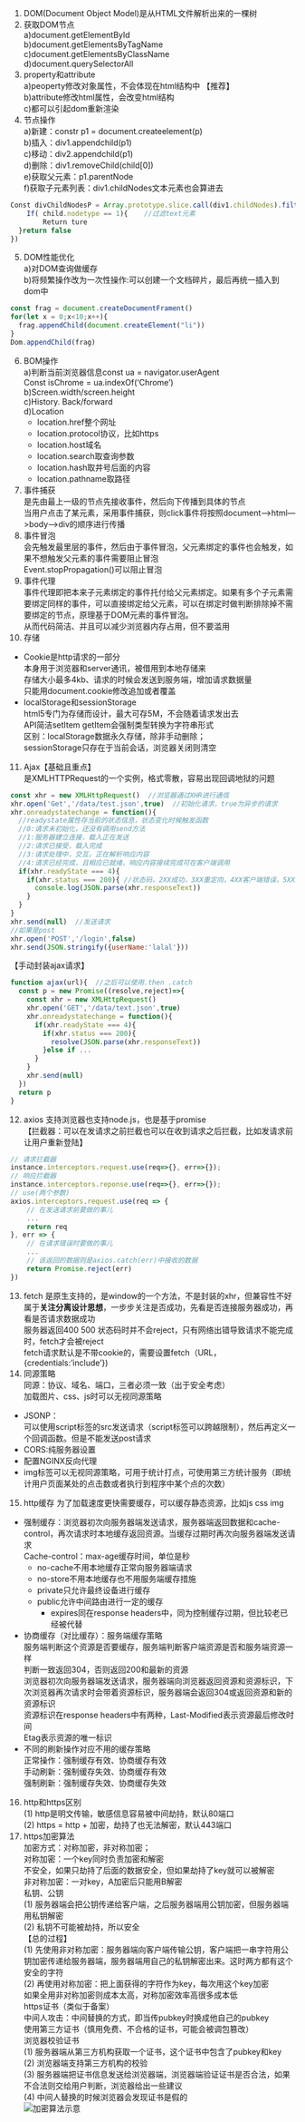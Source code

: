 1. DOM(Document Object Model)是从HTML文件解析出来的一棵树     
2. 获取DOM节点     
  a)document.getElementById     
  b)document.getElementsByTagName     
  c)document.getElementsByClassName     
  d)document.querySelectorAll     
3. property和attribute     
  a)peoperty修改对象属性，不会体现在html结构中 【推荐】     
  b)attribute修改html属性，会改变html结构     
  c)都可以引起dom重新渲染     
4. 节点操作     
  a)新建：constr  p1 = document.createelement(p)     
  b)插入：div1.appendchild(p1)     
  c)移动：div2.appendchild(p1)     
  d)删除：div1.removeChild(child[0])     
  e)获取父元素：p1.parentNode     
  f)获取子元素列表：div1.childNodes文本元素也会算进去     
```js
Const divChildNodesP = Array.prototype.slice.call(div1.childNodes).filter(child =>{
	If( child.nodetype == 1){    //过滤text元素
		Return ture
  }return false
})
```
5. DOM性能优化     
  a)对DOM查询做缓存     
  b)将频繁操作改为一次性操作:可以创建一个文档碎片，最后再统一插入到dom中     
```js
const frag = document.createDocumentFrament()
for(let x = 0;x<10;x++){
  frag.appendChild(document.createElement("li"))
}
Dom.appendChild(frag)
```
6. BOM操作     
a)判断当前浏览器信息const ua = navigator.userAgent     
  Const isChrome = ua.indexOf(‘Chrome’)     
b)Screen.width/screen.height     
c)History.  Back/forward     
d)Location     
   - location.href整个网址     
   - location.protocol协议，比如https     
   - location.host域名     
   - location.search取查询参数     
   - location.hash取井号后面的内容     
   - location.pathname取路径     
7. 事件捕获     
是先由最上一级的节点先接收事件，然后向下传播到具体的节点     
当用户点击了某元素，采用事件捕获，则click事件将按照document—>html—>body—>div的顺序进行传播     
8. 事件冒泡     
会先触发最里层的事件，然后由于事件冒泡，父元素绑定的事件也会触发，如果不想触发父元素的事件需要阻止冒泡         
Event.stopPropagation()可以阻止冒泡         
9. 事件代理   
事件代理即把本来子元素绑定的事件托付给父元素绑定。如果有多个子元素需要绑定同样的事件，可以直接绑定给父元素，可以在绑定时做判断排除掉不需要绑定的节点，原理基于DOM元素的事件冒泡。   
从而代码简洁、并且可以减少浏览器内存占用，但不要滥用         
10. 存储     
- Cookie是http请求的一部分     
本身用于浏览器和server通讯，被借用到本地存储来     
存储大小最多4kb、请求的时候会发送到服务端，增加请求数据量     
只能用document.cookie修改追加或者覆盖     
- localStorage和sessionStorage     
html5专门为存储而设计，最大可存5M，不会随着请求发出去           
API简洁setItem getItem会强制类型转换为字符串形式   
区别：localStorage数据永久存储，除非手动删除；    
sessionStorage只存在于当前会话，浏览器关闭则清空        
11. Ajax【基础且重点】     
是XMLHTTPRequest的一个实例，格式零散，容易出现回调地狱的问题     
```js
const xhr = new XMLHttpRequest()  //浏览器通过XHR进行通信
xhr.open('Get','/data/test.json',true)  //初始化请求，true为异步的请求
xhr.onreadystatechange = function(){
  //readystate属性存当前的状态信息，状态变化时候触发函数
  //0:请求未初始化，还没有调用send方法
  //1:服务器建立连接，载入正在发送
  //2:请求已接受，载入完成
  //3:请求处理中，交互，正在解析响应内容
  //4:请求已经完成，且相应已就绪，响应内容接续完成可在客户端调用
  if(xhr.readyState === 4){
    if(xhr.status === 200){ //状态码，2XX成功，3XX重定向，4XX客户端错误，5XX服务器端错误
      console.log(JSON.parse(xhr.responseText))
    }
  }
}
xhr.send(null)  //发送请求
//如果是post
xhr.open('POST','/login',false)
xhr.send(JSON.stringify({userName:'lalal'}))
```
【手动封装ajax请求】     
```js
function ajax(url){  //之后可以使用.then .catch
  const p = new Promise((resolve,reject)=>{
    const xhr = new XMLHttpRequest()
    xhr.open('GET','/data/text.json',true)
    xhr.onreadystatechange = function(){
      if(xhr.readyState === 4){
        if(xhr.status === 200){ 
          resolve(JSON.parse(xhr.responseText))
        }else if ...
      }
    }
    xhr.send(null) 
  })
  return p
}
```
12. axios
支持浏览器也支持node.js，也是基于promise     
【拦截器：可以在发请求之前拦截也可以在收到请求之后拦截，比如发请求前让用户重新登陆】        
```js
// 请求拦截器
instance.interceptors.request.use(req=>{}, err=>{});
// 响应拦截器
instance.interceptors.reponse.use(req=>{}, err=>{});
// use(两个参数)
axios.interceptors.request.use(req => {
    // 在发送请求前要做的事儿
    ...
    return req
}, err => {
    // 在请求错误时要做的事儿
    ...
    // 该返回的数据则是axios.catch(err)中接收的数据
    return Promise.reject(err)
})
```
13. fetch
是原生支持的，是window的一个方法，不是封装的xhr，但兼容性不好     
属于**关注分离设计思想**，一步步关注是否成功，先看是否连接服务器成功，再看是否请求数据成功        
服务器返回400 500 状态码时并不会reject，只有网络出错导致请求不能完成时，fetch才会被reject        
fetch请求默认是不带cookie的，需要设置fetch（URL，{credentials:’include’})        
14. 同源策略     
同源：协议、域名、端口，三者必须一致（出于安全考虑）         
加载图片、css、js时可以无视同源策略         
- JSONP：     
可以使用script标签的src发送请求（script标签可以跨越限制），然后再定义一个回调函数。但是不能发送post请求        
- CORS:纯服务器设置     
- 配置NGINX反向代理
- img标签可以无视同源策略，可用于统计打点，可使用第三方统计服务（即统计用户页面某处的点击数或者执行到程序中某个点的次数）    
15. http缓存
为了加载速度更快需要缓存，可以缓存静态资源，比如js css img     
- 强制缓存：浏览器初次向服务器端发送请求，服务器端返回数据和cache-control，再次请求时本地缓存返回资源。当缓存过期时再次向服务器端发送请求     
Cache-control：max-age缓存时间，单位是秒          
   - no-cache不用本地缓存正常向服务器端请求          
   - no-store不用本地缓存也不用服务端缓存措施          
   - private只允许最终设备进行缓存     
   - public允许中间路由进行一定的缓存     
	 - expires同在response headers中，同为控制缓存过期，但比较老已经被代替          
- 协商缓存（对比缓存）：服务端缓存策略     
服务端判断这个资源是否要缓存，服务端判断客户端资源是否和服务端资源一样     
判断一致返回304，否则返回200和最新的资源     
浏览器初次向服务器端发送请求，服务器端向浏览器返回资源和资源标识，下次浏览器再次请求时会带着资源标识，服务器端会返回304或返回资源和新的资源标识     
资源标识在response headers中有两种，Last-Modified表示资源最后修改时间          
Etag表示资源的唯一标识          
- 不同的刷新操作对应不用的缓存策略     
正常操作：强制缓存有效、协商缓存有效     
手动刷新：强制缓存失效、协商缓存有效     
强制刷新：强制缓存失效、协商缓存失效   
16. http和https区别     
(1)	http是明文传输，敏感信息容易被中间劫持，默认80端口     
(2)	https = http + 加密，劫持了也无法解密，默认443端口     
17. https加密算法     
加密方式：对称加密，非对称加密；     
对称加密：一个key同时负责加密和解密     
不安全，如果只劫持了后面的数据安全，但如果劫持了key就可以被解密     
非对称加密：一对key，A加密后只能用B解密     
		   私钥、公钥     
(1)	服务器端会把公钥传递给客户端，之后服务器端用公钥加密，但服务器端用私钥解密     
(2)	私钥不可能被劫持，所以安全     
【总的过程】     
(1)	先使用非对称加密：服务器端向客户端传输公钥，客户端把一串字符用公钥加密传递给服务器端，服务器端用自己的私钥解密出来。这时两方都有这个安全的字符     
(2)	再使用对称加密：把上面获得的字符作为key，每次用这个key加密     
如果全用非对称加密则成本太高，对称加密效率高很多成本低     
https证书（类似于备案）     
中间人攻击：中间替换的方式，即当传pubkey时换成他自己的pubkey     
使用第三方证书（慎用免费、不合格的证书，可能会被调包篡改）     
浏览器校验证书     
(1)	服务器端从第三方机构获取一个证书，这个证书中包含了pubkey和key     
(2)	浏览器端支持第三方机构的校验      
(3)	服务器端把证书信息发送给浏览器端，浏览器端验证证书是否合法，如果不合法则交给用户判断，浏览器给出一些建议     
(4)	中间人替换的时候浏览器会发现证书是假的     
 ![加密算法示意](./img/2.png)